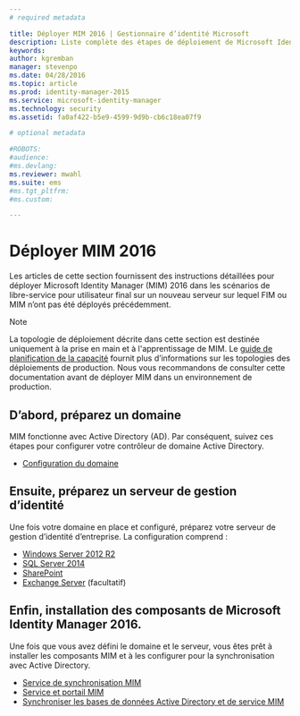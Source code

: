 ```yaml
---
# required metadata

title: Déployer MIM 2016 | Gestionnaire d’identité Microsoft
description: Liste complète des étapes de déploiement de Microsoft Identity Manager 2016, de la préparation de l’environnement à la configuration des portails.
keywords:
author: kgremban
manager: stevenpo
ms.date: 04/28/2016
ms.topic: article
ms.prod: identity-manager-2015
ms.service: microsoft-identity-manager
ms.technology: security
ms.assetid: fa0af422-b5e9-4599-9d9b-cb6c18ea07f9

# optional metadata

#ROBOTS:
#audience:
#ms.devlang:
ms.reviewer: mwahl
ms.suite: ems
#ms.tgt_pltfrm:
#ms.custom:

---
```


# Déployer MIM 2016
Les articles de cette section fournissent des instructions détaillées pour déployer Microsoft Identity Manager (MIM) 2016 dans les scénarios de libre-service pour utilisateur final sur un nouveau serveur sur lequel FIM ou MIM n’ont pas été déployés précédemment.

> [!NOTE]
> La topologie de déploiement décrite dans cette section est destinée uniquement à la prise en main et à l'apprentissage de MIM.  Le [guide de planification de la capacité](/microsoft-identity-manager/plan-design/capacity-planning-guide) fournit plus d’informations sur les topologies des déploiements de production.  Nous vous recommandons de consulter cette documentation avant de déployer MIM dans un environnement de production.

<!---
Comment: Restore after PAM content is included

The privileged access management scenario is deployed differently than other MIM scenarios, as it requires a dedicated bastion forest environment.  If you want to learn more about deploying MIM for Privileged Identity Management, see [Getting Started with Privileged Access Management](privileged-access-management-get-started.md).
--->

## D’abord, préparez un domaine
MIM fonctionne avec Active Directory (AD). Par conséquent, suivez ces étapes pour configurer votre contrôleur de domaine Active Directory.
- [Configuration du domaine](preparing-domain.md)

## Ensuite, préparez un serveur de gestion d’identité
Une fois votre domaine en place et configuré, préparez votre serveur de gestion d’identité d’entreprise. La configuration comprend :
- [Windows Server 2012 R2](prepare-server-ws2012r2.md)
- [SQL Server 2014](prepare-server-sql2014.md)
- [SharePoint](prepare-server-sharepoint.md)
- [Exchange Server](prepare-server-exchange.md) (facultatif)

## Enfin, installation des composants de Microsoft Identity Manager 2016.
Une fois que vous avez défini le domaine et le serveur, vous êtes prêt à installer les composants MIM et à les configurer pour la synchronisation avec Active Directory.
- [Service de synchronisation MIM](install-mim-sync.md)
- [Service et portail MIM](install-mim-service-portal.md)
- [Synchroniser les bases de données Active Directory et de service MIM](install-mim-sync-ad-service.md)


<!--HONumber=Apr16_HO4-->


